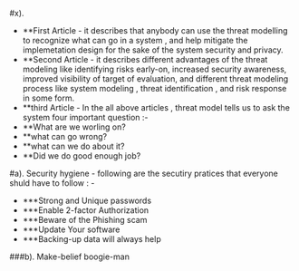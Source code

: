 #x). 
- **First Article - it describes that anybody can use the threat modelling to recognize what can go in a system , and help mitigate the implemetation design for the sake of the system security and privacy.
- **Second Article - it describes different advantages of the threat modeling like identifying risks early-on, increased security awareness, improved visibility of target of evaluation, and different threat modeling process like system modeling , threat identification , and risk response in some form.
- **third Article - 
  In the all above articles  , threat model tells us to ask the system four important question :-
 - **What are we worling on?
 - **what can go wrong?
 - **what can we do about it?
 - **Did we do good enough job?

#a). Security hygiene - following are the secutiry pratices that everyone shuld have to follow : -
- ***Strong and Unique passwords
- ***Enable 2-factor Authorization
- ***Beware of the Phishing scam
- ***Update Your software
- ***Backing-up data will always help

###b). Make-belief boogie-man 




